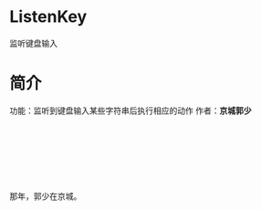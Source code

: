 # ListenKey

监听键盘输入

# 简介

功能：监听到键盘输入某些字符串后执行相应的动作
作者：**京城郭少**



<br><br><br><br><br><br>

那年，郭少在京城。






